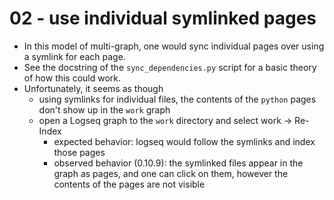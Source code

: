 # 02 - use individual symlinked pages 
- In this model of multi-graph, one would sync individual pages over using a symlink for each page.
- See the docstring of the `sync_dependencies.py` script for a basic theory of how this could work.
- Unfortunately, it seems as though 
  - using symlinks for individual files, the contents of the `python` pages don't show up in the `work` graph
  - open a Logseq graph to the `work` directory and select work -> Re-Index
    - expected behavior: logseq would follow the symlinks and index those pages
    - observed behavior (0.10.9): the symlinked files appear in the graph as pages, and one can click on them,
      however the contents of the pages are not visible

